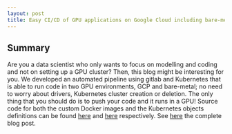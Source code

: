 ```yaml
---
layout: post
title: Easy CI/CD of GPU applications on Google Cloud including bare-metal using Gitlab and Kubernetes
---
```

## Summary
Are you a data scientist who only wants to focus on modelling and coding and not on setting up a GPU cluster? Then, this blog might be interesting for you. We developed an automated pipeline using gitlab and Kubernetes that is able to run code in two GPU environments, GCP and bare-metal; no need to worry about drivers, Kubernetes cluster creation or deletion. The only thing that you should do is to push your code and it runs in a GPU!
Source code for both the custom Docker images and the Kubernetes objects definitions can be found [here](https://github.com/Anchormen) and [here](https://hub.docker.com/u/angelsevillacamins) respectively.
See [here](https://anchormen.nl/blog/data-science-ai/gpu-applications-on-google-cloud/) the complete blog post.